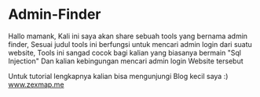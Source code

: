 # Admin-Finder
Hallo mamank, Kali ini saya akan share sebuah tools yang bernama admin finder, Sesuai judul tools ini berfungsi untuk mencari admin login dari suatu website, Tools ini sangad cocok bagi kalian yang biasanya bermain "Sql Injection" Dan kalian kebingungan mencari admin login Website tersebut

Untuk tutorial lengkapnya kalian bisa mengunjungi Blog kecil saya :)
www.zexmap.me
